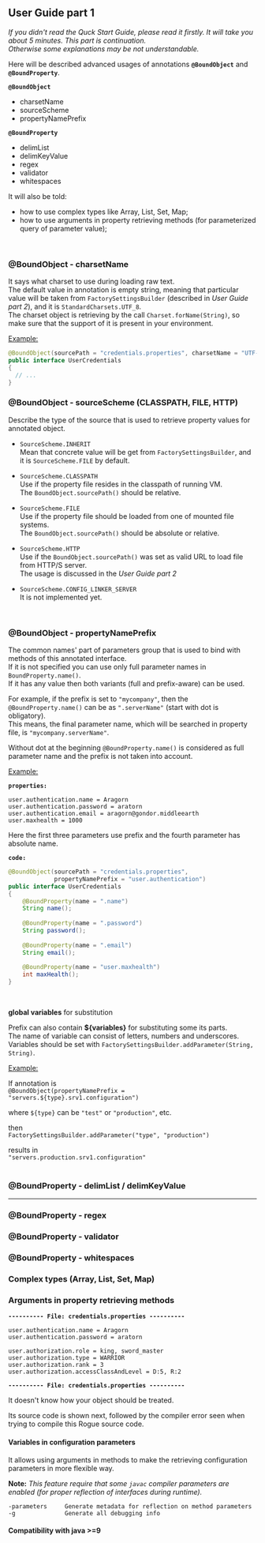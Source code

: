 ## User Guide part 1
*If you didn't read the Quck Start Guide, please read it firstly. It will take you about 5 minutes. This part is continuation.  
Otherwise some explanations may be not understandable.*

Here will be described advanced usages of annotations <b>`@BoundObject`</b> and <b>`@BoundProperty`</b>.
<br/>

**`@BoundObject`**

- charsetName
- sourceScheme
- propertyNamePrefix


**`@BoundProperty`**

- delimList
- delimKeyValue
- regex
- validator
- whitespaces

It will also be told:

- how to use complex types like Array, List, Set, Map;
- how to use arguments in property retrieving methods (for parameterized query of parameter value);
<br/>



### @BoundObject - charsetName

It says what charset to use during loading raw text.  
The default value in annotation is empty string, meaning that particular value will be taken from `FactorySettingsBuilder` (described in *User Guide part 2*), and it is `StandardCharsets.UTF_8`.  
The charset object is retrieving by the call `Charset.forName(String)`, so make sure that the support of it is present in your environment.
<br/>

<u>Example:</u>

```java
@BoundObject(sourcePath = "credentials.properties", charsetName = "UTF-16")
public interface UserCredentials
{
  // ...
}
```


### @BoundObject - sourceScheme (CLASSPATH, FILE, HTTP)

Describe the type of the source that is used to retrieve property values for annotated object.

- `SourceScheme.INHERIT`  
  Mean that concrete value will be get from `FactorySettingsBuilder`, and it is `SourceScheme.FILE` by default.

- `SourceScheme.CLASSPATH`  
  Use if the property file resides in the classpath of running VM.  
  The `BoundObject.sourcePath()` should be relative.

- `SourceScheme.FILE`  
  Use if the property file should be loaded from one of mounted file systems.  
  The `BoundObject.sourcePath()` should be absolute or relative.

- `SourceScheme.HTTP`  
  Use if the `BoundObject.sourcePath()` was set as valid URL to load file from HTTP/S server.  
  The usage is discussed in the *User Guide part 2*

- `SourceScheme.CONFIG_LINKER_SERVER`  
  It is not implemented yet.
<br/>


### @BoundObject - propertyNamePrefix

The common names' part of parameters group that is used to bind with methods of this annotated interface.  
If it is not specified you can use only full parameter names in `BoundProperty.name()`.  
If it has any value then both variants (full and prefix-aware) can be used.  

For example, if the prefix  is set to `"mycompany"`, then the `@BoundProperty.name()` can be as `".serverName"` (start with dot is obligatory).  
This means, the final parameter name, which will be searched in property file, is `"mycompany.serverName"`.  

Without dot at the beginning `@BoundProperty.name()` is considered as full parameter name and the prefix is not taken into account.
<br/>

<u>Example:</u>

**`properties:`**
```properties
user.authentication.name = Aragorn
user.authentication.password = aratorn
user.authentication.email = aragorn@gondor.middleearth
user.maxhealth = 1000
```

Here the first three parameters use prefix and the fourth parameter has absolute name.

**`code:`**
```java
@BoundObject(sourcePath = "credentials.properties",
             propertyNamePrefix = "user.authentication")
public interface UserCredentials
{
	@BoundProperty(name = ".name")
	String name();
	
	@BoundProperty(name = ".password")
	String password();
	
	@BoundProperty(name = ".email")
	String email();
	
	@BoundProperty(name = "user.maxhealth")
	int maxHealth();
}

```
<br/>

**global variables** for substitution

Prefix can also contain **${variables}** for substituting some its parts.  
The name of variable can consist of letters, numbers and underscores.  
Variables should be set with `FactorySettingsBuilder.addParameter(String, String)`.  

<u>Example:</u>

If annotation is  
`@BoundObject(propertyNamePrefix = "servers.${type}.srv1.configuration")`  

where `${type}` can be `"test"` or `"production"`, etc.

then  
`FactorySettingsBuilder.addParameter("type", "production")`  

results in  
`"servers.production.srv1.configuration"`  
<br/>


### @BoundProperty - delimList / delimKeyValue


---



### @BoundProperty - regex



### @BoundProperty - validator



### @BoundProperty - whitespaces



### Complex types (Array, List, Set, Map)



### Arguments in property retrieving methods



**`---------- File: credentials.properties ----------`**
```properties
user.authentication.name = Aragorn
user.authentication.password = aratorn

user.authorization.role = king, sword_master
user.authorization.type = WARRIOR
user.authorization.rank = 3
user.authorization.accessClassAndLevel = D:5, R:2
```

**`---------- File: credentials.properties ----------`**


It doesn't know how your object should be treated.



Its source code is shown next, followed by the compiler error seen when trying to compile this Rogue source code.


#### Variables in configuration parameters
It allows using arguments in methods to make the retrieving configuration parameters in more flexible way.  

**Note:** *This feature require that some `javac` compiler parameters are enabled (for proper reflection of interfaces during runtime).*


```
-parameters     Generate metadata for reflection on method parameters
-g              Generate all debugging info
```


#### Compatibility with java >=9
